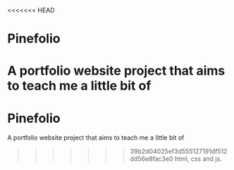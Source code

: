 <<<<<<< HEAD
# Pinefolio
A portfolio website project that
aims to teach me a little bit of
=======
# Pinefolio
A portfolio website project that
aims to teach me a little bit of
>>>>>>> 39b2d04025ef3d555127191df512dd56e8fac3e0
html, css and js.